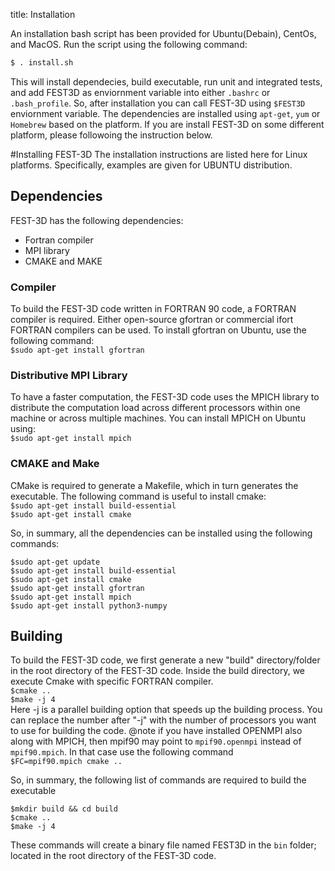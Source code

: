 title: Installation

An installation bash script has been provided for Ubuntu(Debain), CentOs, and MacOS. Run the script using the following command:
```bash
$ . install.sh
```
This will install dependecies, build executable, run unit and integrated tests, and add FEST3D as enviornment variable into either `.bashrc` or `.bash_profile`. So, after installation you can call FEST-3D using `$FEST3D` enviornment variable. The dependencies are installed using `apt-get`, `yum` or `Homebrew` based on the platform. If you are install FEST-3D on some different platform, please followoing the instruction below.


#Installing FEST-3D
The installation instructions are listed here for Linux platforms. Specifically, examples are given for UBUNTU distribution.

## Dependencies
FEST-3D has the following dependencies:

 * Fortran compiler
 * MPI library
 * CMAKE and MAKE

### Compiler
To build the FEST-3D code written in FORTRAN 90 code, a FORTRAN compiler is required. Either open-source gfortran or commercial ifort FORTRAN compilers can be used.
To install gfortran on Ubuntu, use the following command:<br>
```$sudo apt-get install gfortran```
### Distributive MPI Library
To have a faster computation, the FEST-3D code uses the MPICH library to distribute the computation load across different processors within one machine or across multiple machines. You can install MPICH on Ubuntu  using:<br>
```$sudo apt-get install mpich```
### CMAKE and Make
CMake is required to generate a Makefile, which in turn generates the executable. The following command is useful to install cmake:<br>
```$sudo apt-get install build-essential``` <br>
```$sudo apt-get install cmake```

So, in summary, all the dependencies can be installed using  the  following commands:
```
$sudo apt-get update
$sudo apt-get install build-essential
$sudo apt-get install cmake
$sudo apt-get install gfortran
$sudo apt-get install mpich
$sudo apt-get install python3-numpy
```

## Building
To build the FEST-3D code, we first generate a new "build" directory/folder in the root directory of the FEST-3D code. Inside the build directory, we execute Cmake with specific FORTRAN compiler. <br>
```$cmake ..```<br>
```$make -j 4 ```<br>
Here -j is a parallel building option that speeds up the building process. You can replace the number after "-j" with the number of processors you want to use for  building the code. 
@note if you have installed OPENMPI also along with MPICH, then  mpif90 may point to  `mpif90.openmpi` instead of `mpif90.mpich`. In that case use the following command<br>
```$FC=mpif90.mpich cmake ..```<br>

So, in summary, the following list of commands are required to build the executable
```
$mkdir build && cd build
$cmake ..
$make -j 4
```

These commands will create a binary file named FEST3D in the ```bin``` folder; located in the root directory of the FEST-3D code.
